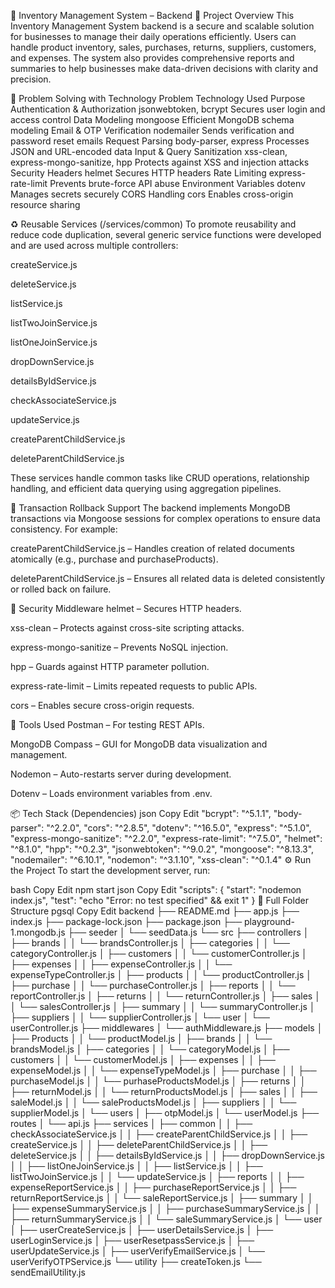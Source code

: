 🧾 Inventory Management System – Backend
🚀 Project Overview
This Inventory Management System backend is a secure and scalable solution for businesses to manage their daily operations efficiently. Users can handle product inventory, sales, purchases, returns, suppliers, customers, and expenses. The system also provides comprehensive reports and summaries to help businesses make data-driven decisions with clarity and precision.

🧠 Problem Solving with Technology
Problem Technology Used Purpose
Authentication & Authorization jsonwebtoken, bcrypt Secures user login and access control
Data Modeling mongoose Efficient MongoDB schema modeling
Email & OTP Verification nodemailer Sends verification and password reset emails
Request Parsing body-parser, express Processes JSON and URL-encoded data
Input & Query Sanitization xss-clean, express-mongo-sanitize, hpp Protects against XSS and injection attacks
Security Headers helmet Secures HTTP headers
Rate Limiting express-rate-limit Prevents brute-force API abuse
Environment Variables dotenv Manages secrets securely
CORS Handling cors Enables cross-origin resource sharing

♻️ Reusable Services (/services/common)
To promote reusability and reduce code duplication, several generic service functions were developed and are used across multiple controllers:

createService.js

deleteService.js

listService.js

listTwoJoinService.js

listOneJoinService.js

dropDownService.js

detailsByIdService.js

checkAssociateService.js

updateService.js

createParentChildService.js

deleteParentChildService.js

These services handle common tasks like CRUD operations, relationship handling, and efficient data querying using aggregation pipelines.

🔁 Transaction Rollback Support
The backend implements MongoDB transactions via Mongoose sessions for complex operations to ensure data consistency. For example:

createParentChildService.js – Handles creation of related documents atomically (e.g., purchase and purchaseProducts).

deleteParentChildService.js – Ensures all related data is deleted consistently or rolled back on failure.

🔐 Security Middleware
helmet – Secures HTTP headers.

xss-clean – Protects against cross-site scripting attacks.

express-mongo-sanitize – Prevents NoSQL injection.

hpp – Guards against HTTP parameter pollution.

express-rate-limit – Limits repeated requests to public APIs.

cors – Enables secure cross-origin requests.

🧪 Tools Used
Postman – For testing REST APIs.

MongoDB Compass – GUI for MongoDB data visualization and management.

Nodemon – Auto-restarts server during development.

Dotenv – Loads environment variables from .env.

📦 Tech Stack (Dependencies)
json
Copy
Edit
"bcrypt": "^5.1.1",
"body-parser": "^2.2.0",
"cors": "^2.8.5",
"dotenv": "^16.5.0",
"express": "^5.1.0",
"express-mongo-sanitize": "^2.2.0",
"express-rate-limit": "^7.5.0",
"helmet": "^8.1.0",
"hpp": "^0.2.3",
"jsonwebtoken": "^9.0.2",
"mongoose": "^8.13.3",
"nodemailer": "^6.10.1",
"nodemon": "^3.1.10",
"xss-clean": "^0.1.4"
⚙️ Run the Project
To start the development server, run:

bash
Copy
Edit
npm start
json
Copy
Edit
"scripts": {
"start": "nodemon index.js",
"test": "echo \"Error: no test specified\" && exit 1"
}
📁 Full Folder Structure
pgsql
Copy
Edit
backend
├── README.md
├── app.js
├── index.js
├── package-lock.json
├── package.json
├── playground-1.mongodb.js
├── seeder
│ └── seedData.js
└── src
├── controllers
│ ├── brands
│ │ └── brandsController.js
│ ├── categories
│ │ └── categoryController.js
│ ├── customers
│ │ └── customerController.js
│ ├── expenses
│ │ ├── expenseController.js
│ │ └── expenseTypeController.js
│ ├── products
│ │ └── productController.js
│ ├── purchase
│ │ └── purchaseController.js
│ ├── reports
│ │ └── reportController.js
│ ├── returns
│ │ └── returnController.js
│ ├── sales
│ │ └── salesController.js
│ ├── summary
│ │ └── summaryController.js
│ ├── suppliers
│ │ └── supplierController.js
│ └── user
│ └── userController.js
├── middlewares
│ └── authMiddleware.js
├── models
│ ├── Products
│ │ └── productModel.js
│ ├── brands
│ │ └── brandsModel.js
│ ├── categories
│ │ └── categoryModel.js
│ ├── customers
│ │ └── customerModel.js
│ ├── expenses
│ │ ├── expenseModel.js
│ │ └── expenseTypeModel.js
│ ├── purchase
│ │ ├── purchaseModel.js
│ │ └── purhaseProductsModel.js
│ ├── returns
│ │ ├── returnModel.js
│ │ └── returnProductsModel.js
│ ├── sales
│ │ ├── saleModel.js
│ │ └── saleProductsModel.js
│ ├── suppliers
│ │ └── supplierModel.js
│ └── users
│ ├── otpModel.js
│ └── userModel.js
├── routes
│ └── api.js
├── services
│ ├── common
│ │ ├── checkAssociateService.js
│ │ ├── createParentChildService.js
│ │ ├── createService.js
│ │ ├── deleteParentChildService.js
│ │ ├── deleteService.js
│ │ ├── detailsByIdService.js
│ │ ├── dropDownService.js
│ │ ├── listOneJoinService.js
│ │ ├── listService.js
│ │ ├── listTwoJoinService.js
│ │ └── updateService.js
│ ├── reports
│ │ ├── expenseReportService.js
│ │ ├── purchaseReportService.js
│ │ ├── returnReportService.js
│ │ └── saleReportService.js
│ ├── summary
│ │ ├── expenseSummaryService.js
│ │ ├── purchaseSummaryService.js
│ │ ├── returnSummaryService.js
│ │ └── saleSummaryService.js
│ └── user
│ ├── userCreateService.js
│ ├── userDetailsService.js
│ ├── userLoginService.js
│ ├── userResetpassService.js
│ ├── userUpdateService.js
│ ├── userVerifyEmailService.js
│ └── userVerifyOTPService.js
└── utility
├── createToken.js
└── sendEmailUtility.js
